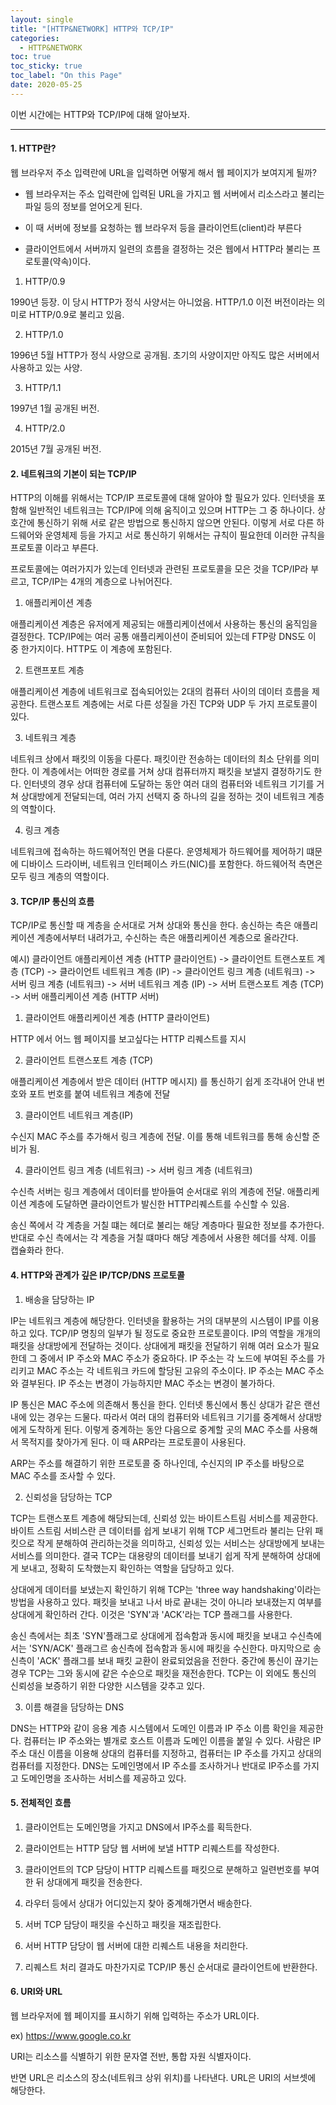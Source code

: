 ```yaml
---
layout: single
title: "[HTTP&NETWORK] HTTP와 TCP/IP"
categories:
  - HTTP&NETWORK
toc: true
toc_sticky: true
toc_label: "On this Page"
date: 2020-05-25
---
```






이번 시간에는 HTTP와 TCP/IP에 대해 알아보자.



-----------

#### 1. HTTP란?

웹 브라우저 주소 입력란에 URL을 입력하면 어떻게 해서 웹 페이지가 보여지게 될까?

- 웹 브라우저는 주소 입력란에 입력된 URL을 가지고 웹 서버에서 리소스라고 불리는 파일 등의 정보를 얻어오게 된다.
- 이 때 서버에 정보를 요청하는 웹 브라우저 등을 클라이언트(client)라 부른다

- 클라이언트에서 서버까지 일련의 흐름을 결정하는 것은 웹에서 HTTP라 불리는 프로토콜(약속)이다.



1) HTTP/0.9

1990년 등장.  이 당시 HTTP가 정식 사양서는 아니었음.  HTTP/1.0 이전 버전이라는 의미로 HTTP/0.9로 불리고 있음.

2) HTTP/1.0

1996년 5월 HTTP가 정식 사양으로 공개됨.  초기의 사양이지만 아직도 많은 서버에서 사용하고 있는 사양.

3) HTTP/1.1

1997년 1월 공개된 버전.

4) HTTP/2.0

2015년 7월 공개된 버전.   



#### 2. 네트워크의 기본이 되는 TCP/IP

HTTP의 이해를 위해서는 TCP/IP 프로토콜에 대해 알아야 할 필요가 있다.  인터넷을 포함해 일반적인 네트워크는 TCP/IP에 의해 움직이고 있으며 HTTP는 그 중 하나이다.  상호간에 통신하기 위해 서로 같은 방법으로 통신하지 않으면 안된다.  이렇게 서로 다른 하드웨어와 운영체제 등을 가지고 서로 통신하기 위해서는 규칙이 필요한데 이러한 규칙을 프로토콜 이라고 부른다.



프로토콜에는 여러가지가 있는데 인터넷과 관련된 프로토콜을 모은 것을 TCP/IP라 부르고, TCP/IP는 4개의 계층으로 나뉘어진다.

1) 애플리케이션 계층

애플리케이션 계층은 유저에게 제공되는 애플리케이션에서 사용하는 통신의 움직임을 결정한다.  TCP/IP에는 여러 공통 애플리케이션이 준비되어 있는데 FTP랑 DNS도 이 중 한가지이다.  HTTP도 이 계층에 포함된다.

2) 트랜프포트 계층

애플리케이션 계층에 네트워크로 접속되어있는 2대의 컴퓨터 사이의 데이터 흐름을 제공한다.  트랜스포트 계층에는 서로 다른 성질을 가진 TCP와 UDP 두 가지 프로토콜이 있다.

3) 네트워크 계층

네트워크 상에서 패킷의 이동을 다룬다.  패킷이란 전송하는 데이터의 최소 단위를 의미한다.   이 계층에서는 어떠한 경로를 거쳐 상대 컴퓨터까지 패킷을 보낼지 결정하기도 한다.  인터넷의 경우 상대 컴퓨터에 도달하는 동안 여러 대의 컴퓨터와 네트워크 기기를 거쳐 상대방에게 전달되는데, 여러 가지 선택지 중 하나의 길을 정하는 것이 네트워크 계층의 역할이다.

4) 링크 계층

네트워크에 접속하는 하드웨어적인 면을 다룬다.  운영체제가 하드웨어를 제어하기 떄문에 디바이스 드라이버, 네트워크 인터페이스 카드(NIC)를 포함한다.  하드웨어적 측면은 모두 링크 계층의 역할이다.



#### 3. TCP/IP 통신의 흐름

TCP/IP로 통신할 때 계층을 순서대로 거쳐 상대와 통신을 한다.  송신하는 측은 애플리케이션 계층에서부터 내려가고, 수신하는 측은 애플리케이션 계층으로 올라간다.

예시)  클라이언트 애플리케이션 계층 (HTTP 클라이언트) -> 클라이언트 트랜스포트 계층 (TCP) -> 클라이언트 네트워크 계층 (IP) -> 클라이언트 링크 계층 (네트워크) -> 서버 링크 계층 (네트워크) -> 서버 네트워크 계층 (IP) -> 서버 트랜스포트 계층 (TCP) -> 서버 애플리케이션 계층 (HTTP 서버)

1) 클라이언트 애플리케이션 계층 (HTTP 클라이언트)

HTTP 에서 어느 웹 페이지를 보고싶다는 HTTP 리퀘스트를 지시

2) 클라이언트 트랜스포트 계층 (TCP)

애플리케이션 계층에서 받은 데이터 (HTTP 메시지) 를 통신하기 쉽게 조각내어 안내 번호와 포트 번호를 붙여 네트워크 계층에 전달

3) 클라이언트 네트워크 계층(IP)

수신지 MAC 주소를 추가해서 링크 계층에 전달.  이를 통해 네트워크를 통해 송신할 준비가 됨.

4) 클라이언트 링크 계층 (네트워크) -> 서버 링크 계층 (네트워크)

수신측 서버는 링크 계층에서 데이터를 받아들여 순서대로 위의 계층에 전달.  애플리케이션 계층에 도달하면 클라이언트가 발신한 HTTP리퀘스트를 수신할 수 있음.

송신 쪽에서 각 계층을 거칠 떄는 헤더로 불리는 해당 계층마다 필요한 정보를 추가한다.   반대로 수신 측에서는 각 계층을 거칠 떄마다 해당 계층에서 사용한 헤더를 삭제.  이를 캡슐화라 한다.



#### 4. HTTP와 관계가 깊은 IP/TCP/DNS 프로토콜

1) 배송을 담당하는 IP

IP는 네트워크 계층에 해당한다.  인터넷을 활용하는 거의 대부분의 시스템이 IP를 이용하고 있다.  TCP/IP 명칭의 일부가 될 정도로 중요한 프로토콜이다.  IP의 역할을 개개의 패킷을 상대방에게 전달하는 것이다.  상대에게 패킷을 전달하기 위해 여러 요소가 필요한데 그 중에서 IP 주소와 MAC 주소가 중요하다.  IP 주소는 각 노드에 부여된 주소를 가리키고 MAC 주소는 각 네트워크 카드에 할당된 고유의 주소이다.  IP 주소는 MAC 주소와 결부된다.  IP 주소는 변경이 가능하지만 MAC 주소는 변경이 불가하다.

IP 통신은 MAC 주소에 의존해서 통신을 한다.  인터넷 통신에서 통신 상대가 같은 랜선 내에 있는 경우는 드물다.  따라서 여러 대의 컴퓨터와 네트워크 기기를 중계해서 상대방에게 도착하게 된다.  이렇게 중계하는 동안 다음으로 중계할 곳의 MAC 주소를 사용해서 목적지를 찾아가게 된다.  이 때 ARP라는 프로토콜이 사용된다.

ARP는 주소를 해결하기 위한 프로토콜 중 하나인데, 수신지의 IP 주소를 바탕으로 MAC 주소를 조사할 수 있다.

2) 신뢰성을 담당하는 TCP

TCP는 트랜스포트 계층에 해당되는데, 신뢰성 있는 바이트스트림 서비스를 제공한다.  바이트 스트림 서비스란 큰 데이터를 쉽게 보내기 위해 TCP 세그먼트라 불리는 단위 패킷으로 작게 분해하여 관리하는것을 의미하고, 신뢰성 있는 서비스는 상대방에게 보내는 서비스를 의미한다.  결국 TCP는 대용량의 데이터를 보내기 쉽게 작게 분해하여 상대에게 보내고, 정확히 도착했는지 확인하는 역할을 담당하고 있다.

상대에게 데이터를 보냈는지 확인하기 위해 TCP는 'three way handshaking'이라는 방법을 사용하고 있다.  패킷을 보내고 나서 바로 끝내는 것이 아니라 보내졌는지 여부를 상대에게 확인하러 간다.  이것은 'SYN'과 'ACK'라는 TCP 플래그를 사용한다.

송신 측에서는 최초 'SYN'플래그로 상대에게 접속함과 동시에 패킷을 보내고 수신측에서는 'SYN/ACK' 플래그르 송신측에 접속함과 동시에 패킷을 수신한다.  마지막으로 송신측이 'ACK' 플래그를 보내 패킷 교환이 완료되었음을 전한다.  중간에 통신이 끊기는 경우 TCP는 그와 동시에 같은 수순으로 패킷을 재전송한다.  TCP는 이 외에도 통신의 신뢰성을 보증하기 위한 다양한 시스템을 갖추고 있다.

3) 이름 해결을 담당하는 DNS

DNS는 HTTP와 같이 응용 계층 시스템에서 도메인 이름과 IP 주소 이름 확인을 제공한다.  컴퓨터는 IP 주소와는 별개로 호스트 이름과 도메인 이름을 붙일 수 있다.  사람은 IP 주소 대신 이름을 이용해 상대의 컴퓨터를 지정하고, 컴퓨터는 IP 주소를 가지고 상대의 컴퓨터를 지정한다.  DNS는 도메인명에서 IP 주소를 조사하거나 반대로 IP주소를 가지고 도메인명을 조사하는 서비스를 제공하고 있다.



#### 5. 전체적인 흐름

1) 클라이언트는 도메인명을 가지고 DNS에서 IP주소를 획득한다.

2) 클라이언트는 HTTP 담당 웹 서버에 보낼 HTTP 리퀘스트를 작성한다.

3) 클라이언트의 TCP 담당이 HTTP 리퀘스트를 패킷으로 분해하고 일련번호를 부여한 뒤 상대에게 패킷을 전송한다.

4) 라우터 등에서 상대가 어디있는지 찾아 중계해가면서 배송한다.

5) 서버 TCP 담당이 패킷을 수신하고 패킷을 재조립한다.

6) 서버 HTTP 담당이 웹 서버에 대한 리퀘스트 내용을 처리한다.

7) 리퀘스트 처리 결과도 마찬가지로 TCP/IP 통신 순서대로 클라이언트에 반환한다.



#### 6. URI와 URL

웹 브라우저에 웹 페이지를 표시하기 위해 입력하는 주소가 URL이다.

ex) https://www.google.co.kr

URI는 리소스를 식별하기 위한 문자열 전반, 통합 자원 식별자이다.  

반면 URL은 리소스의 장소(네트워크 상위 위치)를 나타낸다.  URL은 URI의 서브셋에 해당한다.













